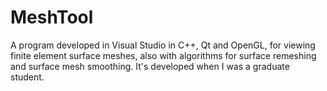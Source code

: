 # MeshTool
 A program developed in Visual Studio in C++, Qt and OpenGL, for viewing finite element surface meshes, also with algorithms for surface remeshing and surface mesh smoothing. It's developed when I was a graduate student.
